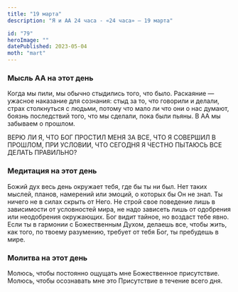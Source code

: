 ```yaml
---
title: "19 марта"
description: "Я и АА 24 часа - «24 часа» — 19 марта"

id: "79"
heroImage: ""
datePublished: 2023-05-04
moth: "mart"
---
```


### Мысль АА на этот день

Когда мы пили, мы обычно стыдились того, что было. Раскаяние — ужасное
наказание для сознания: стыд за то, что говорили и делали, страх столкнуться с
людьми, потому что мало ли что они о нас думают, боязнь последствий того, что
мы сделали, пока были пьяны. В АА мы забываем о прошлом.

ВЕРЮ ЛИ Я, ЧТО БОГ ПРОСТИЛ МЕНЯ ЗА ВСE, ЧТО Я СОВЕРШИЛ В ПРОШЛОМ, ПРИ УСЛОВИИ,
ЧТО СЕГОДНЯ Я ЧЕСТНО ПЫТАЮСЬ ВСЕ ДЕЛАТЬ ПРАВИЛЬНО?

### Медитация на этот день

Божий дух весь день окружает тебя, где бы ты ни был. Нет таких мыслей, планов,
намерений или эмоций, о которых бы Он не знал. Ты ничего не в силах скрыть от
Него. Не строй свое поведение лишь в зависимости от условностей мира, не надо
зависеть лишь от одобрения или неодобрения окружающих. Бог видит тайное, но
воздаст тебе явно. Если ты в гармонии с Божественным Духом, делаешь все, чтобы
жить, как того, по твоему разумению, требует от тебя Бог, ты пребудешь в мире.

### Молитва на этот день

Молюсь, чтобы постоянно ощущать мне Божественное присутствие. Молюсь, чтобы
осознавать мне это Присутствие в течение всего дня.
